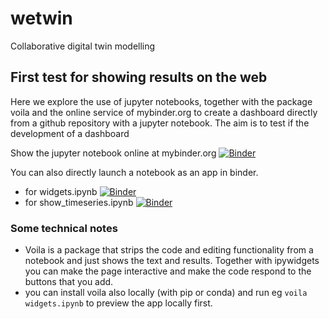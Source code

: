 # wetwin
Collaborative digital twin modelling

## First test for showing results on the web

Here we explore the use of jupyter notebooks, together with the package voila and the online service of mybinder.org to create a dashboard directly from a github repository with a jupyter notebook. The aim is 
to test if the development of a dashboard

Show the jupyter notebook online at mybinder.org
[![Binder](https://mybinder.org/badge_logo.svg)](https://mybinder.org/v2/gh/robot144/wetwin/HEAD?labpath=show_timeseries.ipynb)

You can also directly launch a notebook as an app in binder.
- for widgets.ipynb [![Binder](https://mybinder.org/badge_logo.svg)](https://mybinder.org/v2/gh/robot144/wetwin/HEAD?urlpath=voila%2Frender%2Fwidgets.ipynb)
- for show_timeseries.ipynb [![Binder](https://mybinder.org/badge_logo.svg)](https://mybinder.org/v2/gh/robot144/wetwin/HEAD?urlpath=voila%2Frender%2Fshow_timeseries.ipynb)

### Some technical notes

- Voila is a package that strips the code and editing functionality from a notebook and just shows the text and results. Together with ipywidgets you can make the page interactive and make the code respond to the buttons that you add.
- you can install voila also locally (with pip or conda) and run eg `voila widgets.ipynb` to preview the app locally first.
